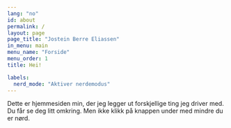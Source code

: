 ```yaml
---
lang: "no"
id: about
permalink: /
layout: page
page_title: "Jostein Berre Eliassen"
in_menu: main
menu_name: "Forside"
menu_order: 1
title: Hei!

labels:
  nerd_mode: "Aktiver nerdemodus"
---
```


Dette er hjemmesiden min, der jeg legger ut forskjellige ting jeg driver med. Du får se deg litt omkring. Men ikke klikk på knappen under med mindre du er nørd.
